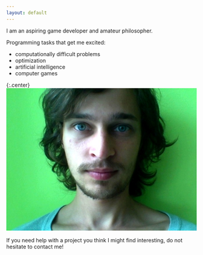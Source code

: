 ```yaml
---
layout: default
---
```


I am an aspiring game developer and amateur philosopher.

Programming tasks that get me excited:

* computationally difficult problems
* optimization
* artificial intelligence
* computer games

{:.center}
![My photo](/assets/face.jpg)

If you need help with a project you think I might find interesting,
do not hesitate to contact me!

